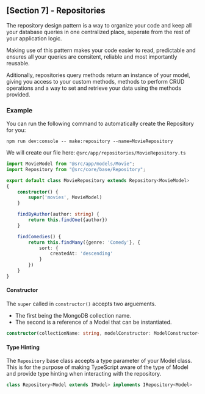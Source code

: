 ## [Section 7] - Repositories

The repository design pattern is a way to organize your code and keep all your database queries in one centralized place, seperate from the rest of your application logic.

Making use of this pattern makes your code easier to read, predictable and ensures all your queries are consitent, reliable and most importantly reusable. 

Aditionally, repositories query methods return an instance of your model, giving you access to your custom methods, methods to perform CRUD operations and a way to set and retrieve your data using the methods provided.


### Example

You can run the following command to automatically create the Repository for you:

    npm run dev:console -- make:repository --name=MovieRepository

We will create our file here: `@src/app/repositories/MovieRepository.ts`
```ts
import MovieModel from "@src/app/models/Movie";
import Repository from "@src/core/base/Repository";

export default class MovieRepository extends Repository<MovieModel>
{
    constructor() {
        super('movies', MovieModel)
    }

    findByAuthor(author: string) {
        return this.findOne({author})
    }

    findComedies() {
        return this.findMany({genre: 'Comedy'}, {
            sort: {
                createdAt: 'descending'
            }
        })
    }
}
```

#### Constructor

The `super` called in `constructor()` accepts two arguements. 

- The first being the MongoDB collection name.
- The second is a reference of a Model that can be instantiated. 

```ts
constructor(collectionName: string, modelConstructor: ModelConstructor<Model>)
```

#### Type Hinting

The `Repository` base class accepts a type parameter of your Model class. This is for the purpose of making TypeScript aware of the type of Model and provide type hinting when interacting with the repository.

```ts
class Repository<Model extends IModel> implements IRepository<Model>
```